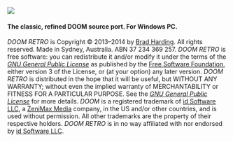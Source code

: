 ![](http://1.bp.blogspot.com/-XcEjTtLugTQ/Uwey9Mms14I/AAAAAAAAEno/Z9_8h5mzHH4/s1600/title.png)

#### The classic, refined DOOM source port. For Windows PC.

*DOOM RETRO* is Copyright &copy; 2013&ndash;2014 by [Brad Harding](mailto:brad@doomretro.com). All rights reserved. Made in Sydney, Australia. ABN 37 234 369 257. *DOOM RETRO* is free software: you can redistribute it and/or modify it under the terms of the [*GNU General Public License*](http://www.gnu.org/licenses/gpl.html) as published by the [Free Software Foundation](http://www.fsf.org/), either version 3 of the License, or (at your option) any later version. *DOOM RETRO* is distributed in the hope that it will be useful, but WITHOUT ANY WARRANTY; without even the implied warranty of
MERCHANTABILITY or FITNESS FOR A PARTICULAR PURPOSE. See the [*GNU General Public License*](http://www.gnu.org/licenses/gpl.html) for more details. *DOOM* is a registered trademark of [id Software LLC](http://www.idsoftware.com), a [ZeniMax Media](http://www.zenimax.com/) company, in the US and/or other countries, and is used without permission. All other trademarks are the property of their respective holders. *DOOM RETRO* is in no way affiliated with nor endorsed by [id Software LLC](http://www.idsoftware.com).

